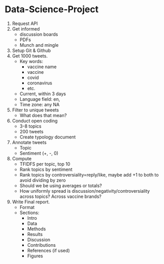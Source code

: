# Data-Science-Project

1. Request API
2. Get informed
    * discussion boards
    * PDFs
    * Munch and mingle
3. Setup Git & Github
4. Get 1000 tweets. 
    * Key words: 
        - vaccine name
        - vaccine
        - covid
        - coronavirus
        - etc.
    * Current, within 3 days
    * Language field: en, 
    * Time zone: any NA
5. Filter to unique tweets
    * What does that mean?
6. Conduct open coding
    * 3-8 topics
    * 200 tweets
    * Create typology document
7. Annotate tweets
    * Topic
    * Sentiment (+, -, 0)
8. Compute 
    * TFIDFS per topic, top 10
    * Rank topics by sentiment
    * Rank topics by controversiality=reply/like, maybe add +1 to both to avoid dividing by zero
    * Should we be using averages or totals?
    * How uniformly spread is discussion/negativity/controversiality across topics? Across vaccine brands?
14. Write Final report. 
    * Format
    * Sections: 
        - Intro
        - Data
        - Methods
        - Results
        - Discussion
        - Contributions
        - References (if used)
        - Figures
